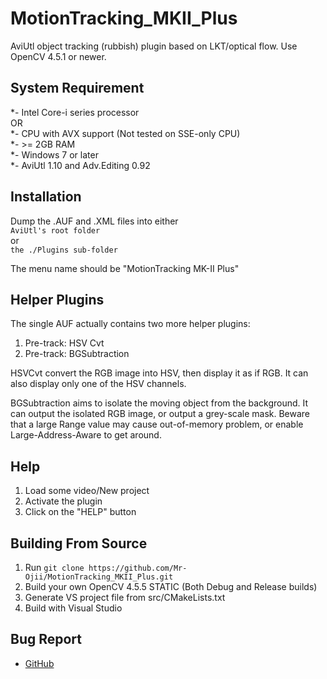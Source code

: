# MotionTracking_MKII_Plus
AviUtl object tracking (rubbish) plugin based on LKT/optical flow. Use OpenCV 4.5.1 or newer.

## System Requirement
*- Intel Core-i series processor  
OR  
*- CPU with AVX support (Not tested on SSE-only CPU)  
*- \>= 2GB RAM  
*- Windows 7 or later  
*- AviUtl 1.10 and Adv.Editing 0.92

## Installation
Dump the .AUF and .XML files into either  
`AviUtl's root folder`  
or  
`the ./Plugins sub-folder`

The menu name should be "MotionTracking MK-II Plus"

## Helper Plugins
The single AUF actually contains two more helper plugins:
1. Pre-track: HSV Cvt
2. Pre-track: BGSubtraction

HSVCvt convert the RGB image into HSV, then display it as if RGB. It can also display only one of the HSV channels.

BGSubtraction aims to isolate the moving object from the background. It can output the isolated RGB image, or output a grey-scale mask. Beware that a large Range value may cause out-of-memory problem, or enable Large-Address-Aware to get around.

## Help
1. Load some video/New project
2. Activate the plugin
3. Click on the "HELP" button

## Building From Source
1. Run `git clone https://github.com/Mr-Ojii/MotionTracking_MKII_Plus.git`
2. Build your own OpenCV 4.5.5 STATIC (Both Debug and Release builds)
3. Generate VS project file from src/CMakeLists.txt
4. Build with Visual Studio

## Bug Report
* [GitHub](https://github.com/Mr-Ojii/MotionTracking_MKII_Plus)